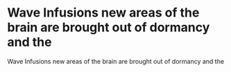 # Wave Infusions new areas of the brain are brought out of dormancy and the

Wave Infusions new areas of the brain are brought out of dormancy and the
